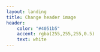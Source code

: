 ```yaml
---
layout: landing
title: Change header image
header:
    color: "#4051b5"
    accent: rgba(255,255,255,0.5)
    text: white
---
```

